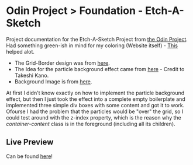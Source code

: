 # Odin Project > Foundation - Etch-A-Sketch
Project documentation for the Etch-A-Sketch Project from [the Odin Project](https://www.theodinproject.com/).  
Had something green-ish in mind for my coloring (Website itself) - [This](https://coolors.co/092327-0b5351-00a9a5-4e8098-90c2e7) helped alot.  
* The Grid-Border design was from [here](https://html-css-js.com/css/generator/box-shadow/).
* The Idea for the particle background effect came from [here](https://codepen.io/tonkotsuboy/pen/zJbKNN) - Credit to Takeshi Kano.  
* Background Image is from [here](https://www.superiorwallpapers.com/sun-sky/night-stars-and-green-sky).
  
At first I didn't know exactly on how to implement the particle background effect, but then I just took the effect into a complete empty boilerplate
and implemented three simple div boxes with some content and got it to work. Ofourse I had the problem that the particles would be "over" the grid, so I could test around
with the z-index property, which is the reason why the *container-content* class is in the foreground (including all its children).

## Live Preview
Can be found [here](https://iparisienne.github.io/etch-a-sketch/)!